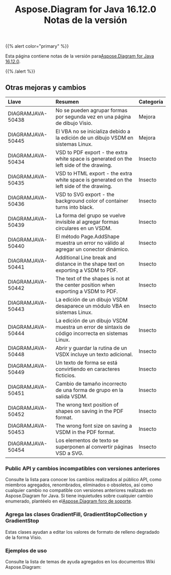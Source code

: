 ﻿---
title: Aspose.Diagram for Java 16.12.0 Notas de la versión
type: docs
weight: 10
url: /es/java/aspose-diagram-for-java-16-12-0-release-notes/
---
{{% alert color="primary" %}} 

 Esta página contiene notas de la versión para[Aspose.Diagram for Java 16.12.0](https://docs.aspose.com/diagram/java/aspose-diagram-for-java-16-12-0-release-notes/).

{{% /alert %}} 
## **Otras mejoras y cambios**

|**Llave**|**Resumen**|**Categoría**|
|:- |:- |:- |
|DIAGRAMJAVA-50438|No se pueden agrupar formas por segunda vez en una página de dibujo Visio.|Mejora|
|DIAGRAMJAVA-50445|El VBA no se inicializa debido a la edición de un dibujo VSDM en sistemas Linux.|Mejora|
|DIAGRAMJAVA-50434|VSD to PDF export - the extra white space is generated on the left side of the drawing.|Insecto|
|DIAGRAMJAVA-50435|VSD to HTML export - the extra white space is generated on the left side of the drawing.|Insecto|
|DIAGRAMJAVA-50436|VSD to SVG export - the background color of container turns into black.|Insecto|
|DIAGRAMJAVA-50439|La forma del grupo se vuelve invisible al agregar formas circulares en un VSDM.|Insecto|
|DIAGRAMJAVA-50440|El método Page.AddShape muestra un error no válido al agregar un conector dinámico.|Insecto|
|DIAGRAMJAVA-50441|Additional Line break and distance in the shape text on exporting a VSDM to PDF.|Insecto|
|DIAGRAMJAVA-50442|The text of the shapes is not at the center position when exporting a VSDM to PDF.|Insecto|
|DIAGRAMJAVA-50443|La edición de un dibujo VSDM desaparece un módulo VBA en sistemas Linux.|Insecto|
|DIAGRAMJAVA-50444|La edición de un dibujo VSDM muestra un error de sintaxis de código incorrecta en sistemas Linux.|Insecto|
|DIAGRAMJAVA-50448|Abrir y guardar la rutina de un VSDX incluye un texto adicional.|Insecto|
|DIAGRAMJAVA-50449|Un texto de forma se está convirtiendo en caracteres ficticios.|Insecto|
|DIAGRAMJAVA-50451|Cambio de tamaño incorrecto de una forma de grupo en la salida VSDM.|Insecto|
|DIAGRAMJAVA-50452|The wrong text position of shapes on saving in the PDF format.|Insecto|
|DIAGRAMJAVA-50453|The wrong font size on saving a VSDM in the PDF format.|Insecto|
|DIAGRAMJAVA-50454|Los elementos de texto se superponen al convertir páginas VSD a SVG.|Insecto|
### **Public API y cambios incompatibles con versiones anteriores**
Consulte la lista para conocer los cambios realizados al público API, como miembros agregados, renombrados, eliminados o obsoletos, así como cualquier cambio no compatible con versiones anteriores realizado en Aspose.Diagram for Java. Si tiene inquietudes sobre cualquier cambio enumerado, plantéelo en el[Aspose.Diagram foro de soporte](https://forum.aspose.com/c/diagram/17).
### **Agrega las clases GradientFill, GradientStopCollection y GradientStop**
Estas clases ayudan a editar los valores de formato de relleno degradado de la forma Visio.
### **Ejemplos de uso**
Consulte la lista de temas de ayuda agregados en los documentos Wiki Aspose.Diagram:
